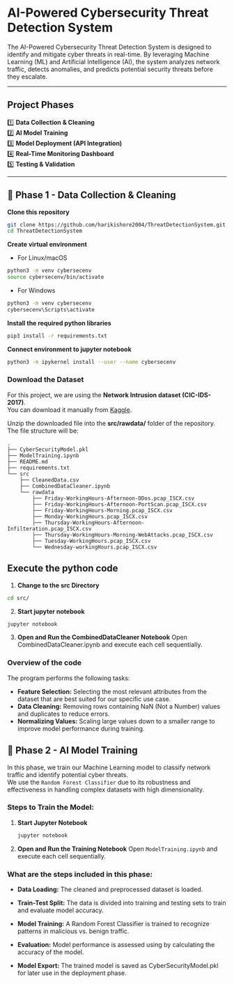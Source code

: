 # AI-Powered Cybersecurity Threat Detection System  

The AI-Powered Cybersecurity Threat Detection System is designed to identify and mitigate cyber threats in real-time. By leveraging Machine Learning (ML) and Artificial Intelligence (AI), the system analyzes network traffic, detects anomalies, and predicts potential security threats before they escalate.  

---

## Project Phases  

1️⃣ **Data Collection & Cleaning**  
2️⃣ **AI Model Training**  
3️⃣ **Model Deployment (API Integration)**  
4️⃣ **Real-Time Monitoring Dashboard**  
5️⃣ **Testing & Validation**  

---

## 📌 Phase 1 - Data Collection & Cleaning  

**Clone this repository** 
```sh
git clone https://github.com/harikishore2004/ThreatDetectionSystem.git
cd ThreatDetectionSystem
```
**Create virtual environment**
- For Linux/macOS
```sh
python3 -m venv cybersecenv
source cybersecenv/bin/activate
```
- For Windows
```sh
python3 -m venv cybersecenv
cybersecenv\Scripts\activate
```
**Install the required python libraries**
```sh
pip3 install -r requirements.txt
```
**Connect environment to jupyter notebook**
```sh
python3 -m ipykernel install --user --name cybersecenv
```

### Download the Dataset  
For this project, we are using the **Network Intrusion dataset (CIC-IDS-2017)**.  
You can download it manually from [Kaggle](https://www.kaggle.com/datasets/chethuhn/network-intrusion-dataset).  

Unzip the downloaded file into the **src/rawdata/** folder of the repository.   
The file structure will be: 

```plaintext
.
├── CyberSecurityModel.pkl
├── ModelTraining.ipynb
├── README.md
├── requirements.txt
└── src
    ├── CleanedData.csv
    ├── CombinedDataCleaner.ipynb
    └── rawdata
        ├── Friday-WorkingHours-Afternoon-DDos.pcap_ISCX.csv
        ├── Friday-WorkingHours-Afternoon-PortScan.pcap_ISCX.csv
        ├── Friday-WorkingHours-Morning.pcap_ISCX.csv
        ├── Monday-WorkingHours.pcap_ISCX.csv
        ├── Thursday-WorkingHours-Afternoon-Infilteration.pcap_ISCX.csv
        ├── Thursday-WorkingHours-Morning-WebAttacks.pcap_ISCX.csv
        ├── Tuesday-WorkingHours.pcap_ISCX.csv
        └── Wednesday-workingHours.pcap_ISCX.csv
```  
  
## Execute the python code
1. **Change to the src Directory**
```sh
cd src/
```
2. **Start jupyter notebook**
```sh
jupyter notebook
```
3. **Open and Run the CombinedDataCleaner Notebook**
Open CombinedDataCleaner.ipynb and execute each cell sequentially.


### Overview of the code
The program performs the following tasks:  
- **Feature Selection:** Selecting the most relevant attributes from the dataset that are best suited for our specific use case.
- **Data Cleaning:** Removing rows containing NaN (Not a Number) values and duplicates to reduce errors.
- **Normalizing Values:** Scaling large values down to a smaller range to improve model performance during training.

## 📌 Phase 2 - AI Model Training  

In this phase, we train our Machine Learning model to classify network traffic and identify potential cyber threats.  
We use the `Random Forest Classifier` due to its robustness and effectiveness in handling complex datasets with high dimensionality.

### Steps to Train the Model:

1. **Start Jupyter Notebook**  
   ```sh  
   jupyter notebook  
   ```
2. **Open and Run the Training Notebook**
Open `ModelTraining.ipynb` and execute each cell sequentially.

### What are the steps included in this phase:

* **Data Loading:** The cleaned and preprocessed dataset is loaded.

* **Train-Test Split:** The data is divided into training and testing sets to train and evaluate model accuracy.

* **Model Training:** A Random Forest Classifier is trained to recognize patterns in malicious vs. benign traffic.

* **Evaluation:** Model performance is assessed using by calculating the accuracy of the model.

* **Model Export:** The trained model is saved as CyberSecurityModel.pkl for later use in the deployment phase.


